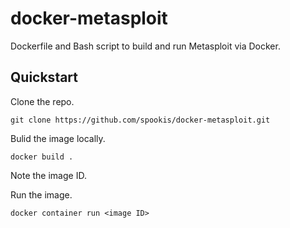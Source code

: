 # docker-metasploit

Dockerfile and Bash script to build and run Metasploit via Docker.

## Quickstart

Clone the repo.

`git clone https://github.com/spookis/docker-metasploit.git`

Bulid the image locally.

`docker build .`

Note the image ID.

Run the image.

`docker container run <image ID>`
